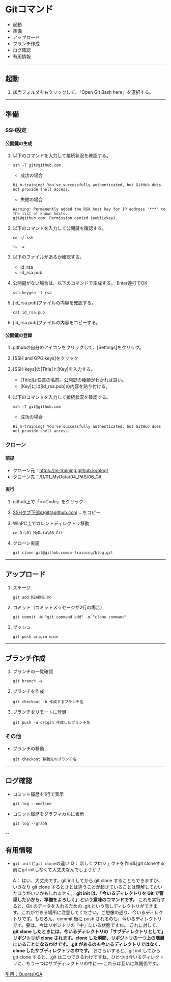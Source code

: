 
# Gitコマンド

* 起動
* 準備
* アップロード
* ブランチ作成
* ログ確認
* 有用情報

---

## 起動

1. 該当フォルダを右クリックして、「Open Git Bash here」を選択する。

---

## 準備

### SSH設定

#### 公開鍵の生成

1. 以下のコマンドを入力して接続状況を確認する。

    ```git
    ssh -T git@github.com
    ```

    * 成功の場合

    ```git
    Hi m-training! You've successfully authenticated, but GitHub does not provide shell access.
    ```

    * 失敗の場合

    ```git
    Warning: Permanently added the RSA host key for IP address '***' to the list of known hosts.
    git@github.com: Permission denied (publickey).
    ```

2. 以下のコマンドを入力して公開鍵を確認する。

    ```git
    cd ~/.ssh
    ```

    ```git
    ls -a
    ```

3. 以下のファイルがあるか確認する。
   * id_rsa
   * id_rsa.pub

4. 公開鍵がない場合は、以下のコマンドで生成する。
   Enter連打でOK

    ```git
    ssh-keygen -t rsa
    ```

5. [id_rsa.pub]ファイルの内容を確認する。

    ```git
    cat id_rsa.pub
    ```

6. [id_rsa.pub]ファイルの内容をコピーする。

#### 公開鍵の登録

1. githubの自分のアイコンをクリックして、[Settings]をクリック。
2. [SSH and GPG keys]をクリック
3. [SSH keys]の[Title]と[Key]を入力する。
   * [Title]は任意の名前。公開鍵の種類がわかれば良い。
   * [Key]には[id_rsa.pub]の内容を貼り付ける。


4. 以下のコマンドを入力して接続状況を確認する。

    ```git
    ssh -T git@github.com
    ```

    * 成功の場合

    ```git
    Hi m-training! You've successfully authenticated, but GitHub does not provide shell access.
    ```

### クローン

#### 前提

* クローン元：<https://m-training.github.io/blog/>
* クローン先：/D/01_MyData/04_PAS/06_Git

#### 実行

1. github上で「<>Code」をクリック

2. SSHタブ下部のgit@github.com:...をコピー

3. WinPC上でカレントディレクトリ移動

    ```git
    cd D:\01_MyData\06_Git
    ```

4. クローン実施

    ```git
    git clone git@github.com:m-training/blog.git
    ```

---

## アップロード

1. ステージ

    ```git
    git add README.md
    ```

2. コミット（コミットメッセージが2行の場合）

    ```git
    git commit -m "git command add" -m "clone command"
    ```

3. プッシュ

    ```git
    git push origin main
    ```

---

## ブランチ作成

1. ブランチの一覧確認

    ```git
    git branch -a
    ```

2. ブランチを作成

    ```git
    git checkout -b 作成するブランチ名
    ```

3. ブランチをリモートに登録

    ```git
    git push -u origin 作成したブランチ名
    ```

### その他

* ブランチの移動

    ```git
    git checkout 移動先のブランチ名
    ```

---

## ログ確認

* コミット履歴を1行で表示

    ```git
    git log --oneline
    ```

* コミット履歴をグラフィカルに表示

    ```git
    git log --graph
    ```
--

## 有用情報

* `git init`と`git clone`の違い
  Q：
  新しくプロジェクトを作る時git cloneする前にgit initしなくて大丈夫なんでしょうか？
  
  A：
  はい、大丈夫です。git init してから git clone することもできますが、いきなり git clone するときとは違うことが起きていることは理解しておいたほうがいいかもしれません。
  **git init は、「今いるディレクトリを Git で管理したいから、準備をよろしく」という意味のコマンドです。** これを実行すると、Git のデータを入れるための .git という隠しディレクトリができます。これができる場所に注意してください。ご想像の通り、今いるディレクトリです。もちろん、commit 後に push されるのも、今いるディレクトリです。要は、今はリポジトリの「中」にいる状態ですね。
  これに対して、**git clone したときには、今いるディレクトリの「サブディレクトリとして」リポジトリが clone されます。clone した瞬間、リポジトリの一つ上の階層にいることになるわけです。.git があるのも今いるディレクトリではなく、clone したサブディレクトリの中です。**
  おさらいすると、git init してから git clone すると、.git は二つできるわけですね。ひとつは今いるディレクトリに、もう一つはサブディレクトリの中に──これらは互いに無関係です。

[引用：QuoraのQA](https://jp.quora.com/%E6%96%B0%E3%81%97%E3%81%8F%E3%83%97%E3%83%AD%E3%82%B8%E3%82%A7%E3%82%AF%E3%83%88%E3%82%92%E4%BD%9C%E3%82%8B%E6%99%82git-clone%E3%81%99%E3%82%8B%E5%89%8D%E3%81%ABgit-init%E3%81%97%E3%81%AA%E3%81%8F%E3%81%A6%E5%A4%A7)
